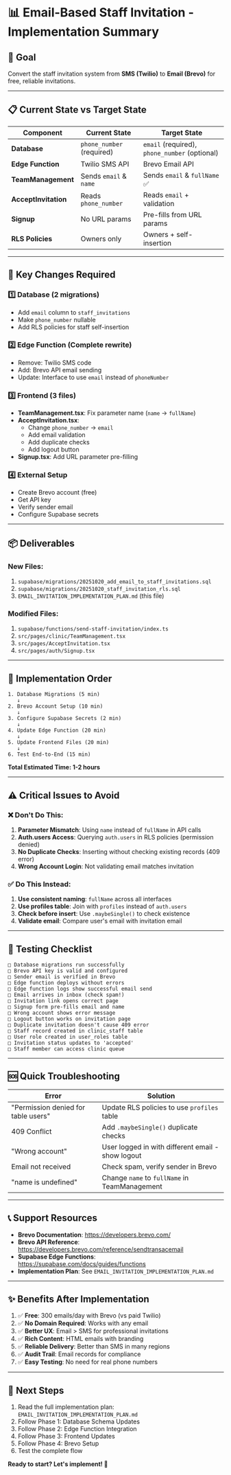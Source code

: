 # 📊 Email-Based Staff Invitation - Implementation Summary

## 🎯 Goal
Convert the staff invitation system from **SMS (Twilio)** to **Email (Brevo)** for free, reliable invitations.

---

## 📋 Current State vs Target State

| Component | Current State | Target State |
|-----------|--------------|--------------|
| **Database** | `phone_number` (required) | `email` (required), `phone_number` (optional) |
| **Edge Function** | Twilio SMS API | Brevo Email API |
| **TeamManagement** | Sends `email` & `name` | Sends `email` & `fullName` ✅ |
| **AcceptInvitation** | Reads `phone_number` | Reads `email` + validation |
| **Signup** | No URL params | Pre-fills from URL params |
| **RLS Policies** | Owners only | Owners + self-insertion |

---

## 🔑 Key Changes Required

### 1️⃣ **Database** (2 migrations)
- Add `email` column to `staff_invitations`
- Make `phone_number` nullable
- Add RLS policies for staff self-insertion

### 2️⃣ **Edge Function** (Complete rewrite)
- Remove: Twilio SMS code
- Add: Brevo API email sending
- Update: Interface to use `email` instead of `phoneNumber`

### 3️⃣ **Frontend** (3 files)
- **TeamManagement.tsx**: Fix parameter name (`name` → `fullName`)
- **AcceptInvitation.tsx**: 
  - Change `phone_number` → `email`
  - Add email validation
  - Add duplicate checks
  - Add logout button
- **Signup.tsx**: Add URL parameter pre-filling

### 4️⃣ **External Setup**
- Create Brevo account (free)
- Get API key
- Verify sender email
- Configure Supabase secrets

---

## 📦 Deliverables

### New Files:
1. `supabase/migrations/20251020_add_email_to_staff_invitations.sql`
2. `supabase/migrations/20251020_staff_invitation_rls.sql`
3. `EMAIL_INVITATION_IMPLEMENTATION_PLAN.md` (this file)

### Modified Files:
1. `supabase/functions/send-staff-invitation/index.ts`
2. `src/pages/clinic/TeamManagement.tsx`
3. `src/pages/AcceptInvitation.tsx`
4. `src/pages/auth/Signup.tsx`

---

## 🚦 Implementation Order

```
1. Database Migrations (5 min)
   ↓
2. Brevo Account Setup (10 min)
   ↓
3. Configure Supabase Secrets (2 min)
   ↓
4. Update Edge Function (20 min)
   ↓
5. Update Frontend Files (20 min)
   ↓
6. Test End-to-End (15 min)
```

**Total Estimated Time: 1-2 hours**

---

## ⚠️ Critical Issues to Avoid

### ❌ Don't Do This:
1. **Parameter Mismatch**: Using `name` instead of `fullName` in API calls
2. **Auth.users Access**: Querying `auth.users` in RLS policies (permission denied)
3. **No Duplicate Checks**: Inserting without checking existing records (409 error)
4. **Wrong Account Login**: Not validating email matches invitation

### ✅ Do This Instead:
1. **Use consistent naming**: `fullName` across all interfaces
2. **Use profiles table**: Join with `profiles` instead of `auth.users`
3. **Check before insert**: Use `.maybeSingle()` to check existence
4. **Validate email**: Compare user's email with invitation email

---

## 🧪 Testing Checklist

```
□ Database migrations run successfully
□ Brevo API key is valid and configured
□ Sender email is verified in Brevo
□ Edge function deploys without errors
□ Edge function logs show successful email send
□ Email arrives in inbox (check spam!)
□ Invitation link opens correct page
□ Signup form pre-fills email and name
□ Wrong account shows error message
□ Logout button works on invitation page
□ Duplicate invitation doesn't cause 409 error
□ Staff record created in clinic_staff table
□ User role created in user_roles table
□ Invitation status updates to 'accepted'
□ Staff member can access clinic queue
```

---

## 🆘 Quick Troubleshooting

| Error | Solution |
|-------|----------|
| "Permission denied for table users" | Update RLS policies to use `profiles` table |
| 409 Conflict | Add `.maybeSingle()` duplicate checks |
| "Wrong account" | User logged in with different email - show logout |
| Email not received | Check spam, verify sender in Brevo |
| "name is undefined" | Change `name` to `fullName` in TeamManagement |

---

## 📞 Support Resources

- **Brevo Documentation**: https://developers.brevo.com/
- **Brevo API Reference**: https://developers.brevo.com/reference/sendtransacemail
- **Supabase Edge Functions**: https://supabase.com/docs/guides/functions
- **Implementation Plan**: See `EMAIL_INVITATION_IMPLEMENTATION_PLAN.md`

---

## ✨ Benefits After Implementation

1. ✅ **Free**: 300 emails/day with Brevo (vs paid Twilio)
2. ✅ **No Domain Required**: Works with any email
3. ✅ **Better UX**: Email > SMS for professional invitations
4. ✅ **Rich Content**: HTML emails with branding
5. ✅ **Reliable Delivery**: Better than SMS in many regions
6. ✅ **Audit Trail**: Email records for compliance
7. ✅ **Easy Testing**: No need for real phone numbers

---

## 🎯 Next Steps

1. Read the full implementation plan: `EMAIL_INVITATION_IMPLEMENTATION_PLAN.md`
2. Follow Phase 1: Database Schema Updates
3. Follow Phase 2: Edge Function Integration
4. Follow Phase 3: Frontend Updates
5. Follow Phase 4: Brevo Setup
6. Test the complete flow

**Ready to start? Let's implement! 🚀**
